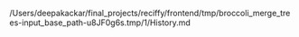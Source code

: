 /Users/deepakackar/final_projects/reciffy/frontend/tmp/broccoli_merge_trees-input_base_path-u8JF0g6s.tmp/1/History.md